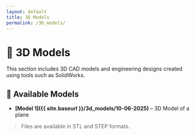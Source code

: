 ```yaml
---
layout: default
title: 3D Models
permalink: /3D_models/
---
```


# 🧱 3D Models

This section includes 3D CAD models and engineering designs created using tools such as SolidWorks.

## 📂 Available Models

- **[Model 1]({{ site.baseurl }}/3d_models/10-06-2025)** – 3D Model of a plane

> Files are available in STL and STEP formats.

